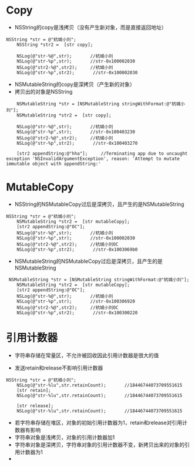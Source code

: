 # Copy

* NSString的copy是浅拷贝（没有产生新对象，而是直接返回地址）

```
NSString *str = @"杭城小刘";
    NSString *str2 =  [str copy];

    NSLog(@"str-%@",str);       //杭城小刘
    NSLog(@"str-%p",str);       //str-0x100002030
    NSLog(@"str2-%@",str2);     //杭城小刘
    NSLog(@"str-%p",str2);       //str-0x100002030
```

* NSMutableString的copy是深拷贝（产生新的对象）
* 拷贝出的对象是NSString

```
    NSMutableString *str = [NSMutableString stringWithFormat:@"杭城小刘"];
    NSMutableString *str2 =  [str copy];

    NSLog(@"str-%@",str);       //杭城小刘
    NSLog(@"str-%p",str);       //str-0x100403230
    NSLog(@"str2-%@",str2);     //杭城小刘
    NSLog(@"str-%p",str2);       //str-0x100403270

    [str2 appendString:@"hha"];     //Terminating app due to uncaught exception 'NSInvalidArgumentException', reason: 'Attempt to mutate immutable object with appendString:'
```

# 

# 

# MutableCopy

* NSString的NSMutableCopy过后是深拷贝，且产生的是NSMutableString

```
NSString *str = @"杭城小刘";
    NSMutableString *str2 =  [str mutableCopy];
    [str2 appendString:@"OC"];
    NSLog(@"str-%@",str);       //杭城小刘
    NSLog(@"str-%p",str);       //str-0x100002030
    NSLog(@"str2-%@",str2);     //杭城小刘OC
    NSLog(@"str-%p",str2);       //str-0x1003069b0
```

* NSMutableString的NSMutableCopy过后是深拷贝，且产生的是NSMutableString

```
 NSMutableString *str = [NSMutableString stringWithFormat:@"杭城小刘"];
    NSMutableString *str2 =  [str mutableCopy];
    [str2 appendString:@"OC"];
    NSLog(@"str-%@",str);       //杭城小刘
    NSLog(@"str-%p",str);       //str-0x100306920
    NSLog(@"str2-%@",str2);     //杭城小刘OC
    NSLog(@"str-%p",str2);       //str-0x100300220
```

# 引用计数器

* 字符串存储在常量区，不允许被回收因此引用计数器是很大的值

* 发送retain和release不影响引用计数器

```
NSString *str = @"杭城小刘";
    NSLog(@"str-%lu",str.retainCount);       //18446744073709551615
    [str retain];
    NSLog(@"str-%lu",str.retainCount);       //18446744073709551615

    [str release];
    NSLog(@"str-%lu",str.retainCount);       //18446744073709551615
```

* 若字符串存储在堆区，对象的初始引用计数器为1，retain和release对引用计数器有影响
* 字符串对象是浅拷贝，对象的引用计数器加1
* 字符串对象是深拷贝，字符串对象的引用计数器不变，新拷贝出来的对象的引用计数器为1
* 


